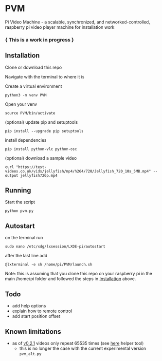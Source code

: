 # PVM
Pi Video Machine - a scalable, synchronized, and networked-controlled, raspberry pi video player machine for installation work


### { This is a work in progress }

## Installation

Clone or download this repo

Navigate with the terminal to where it is

Create a virtual environment

`python3 -m venv PVM`

Open your venv

`source PVM/bin/activate`

(optional) update pip and setuptools

`pip install --upgrade pip setuptools`

install dependencies

`pip install python-vlc python-osc`

(optional) download a sample video

`curl "https://test-videos.co.uk/vids/jellyfish/mp4/h264/720/Jellyfish_720_10s_5MB.mp4" --output jellyfish720p.mp4`


## Running

Start the script

`python pvm.py`


## Autostart

on the terminal run

`sudo nano /etc/xdg/lxsession/LXDE-pi/autostart`

after the last line add

`@lxterminal -e sh /home/pi/PVM/launch.sh`

Note: this is assuming that you clone this repo on your raspberry pi in the main /home/pi folder and followed the steps in <a target="_self" href="#installation">Installation</a> above.

## Todo

- add help options
- explain how to remote control
- add start position offset

## Known limitations
- as of [v0.2.1](https://github.com/omarcostahamido/PVM/releases) videos only repeat 65535 times (see [here](omarcostahamido.com/pvm) helper tool)
  - this is no longer the case with the current experimental version `pvm_alt.py`
